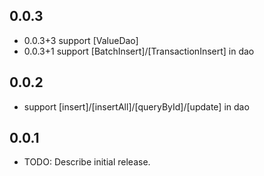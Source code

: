 ## 0.0.3
* 0.0.3+3 support [ValueDao]
* 0.0.3+1 support [BatchInsert]/[TransactionInsert] in dao

## 0.0.2

* support [insert]/[insertAll]/[queryById]/[update] in dao

## 0.0.1

* TODO: Describe initial release.



